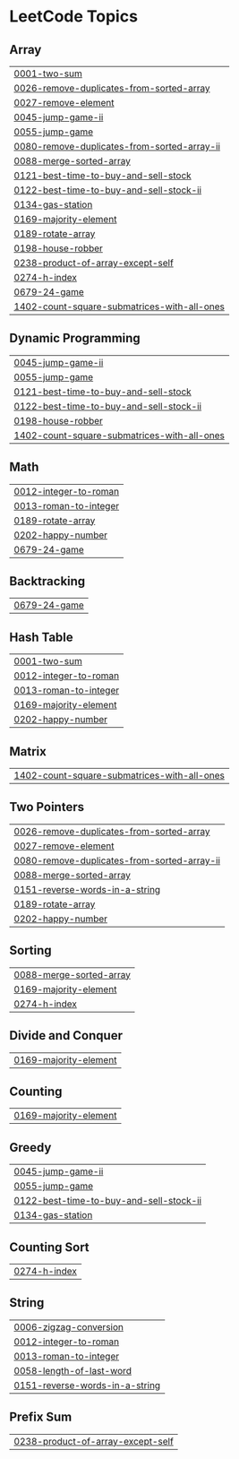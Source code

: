 
<!---LeetCode Topics Start-->
# LeetCode Topics
## Array
|  |
| ------- |
| [0001-two-sum](https://github.com/prince221500/leetcode-solution/tree/master/0001-two-sum) |
| [0026-remove-duplicates-from-sorted-array](https://github.com/prince221500/leetcode-solution/tree/master/0026-remove-duplicates-from-sorted-array) |
| [0027-remove-element](https://github.com/prince221500/leetcode-solution/tree/master/0027-remove-element) |
| [0045-jump-game-ii](https://github.com/prince221500/leetcode-solution/tree/master/0045-jump-game-ii) |
| [0055-jump-game](https://github.com/prince221500/leetcode-solution/tree/master/0055-jump-game) |
| [0080-remove-duplicates-from-sorted-array-ii](https://github.com/prince221500/leetcode-solution/tree/master/0080-remove-duplicates-from-sorted-array-ii) |
| [0088-merge-sorted-array](https://github.com/prince221500/leetcode-solution/tree/master/0088-merge-sorted-array) |
| [0121-best-time-to-buy-and-sell-stock](https://github.com/prince221500/leetcode-solution/tree/master/0121-best-time-to-buy-and-sell-stock) |
| [0122-best-time-to-buy-and-sell-stock-ii](https://github.com/prince221500/leetcode-solution/tree/master/0122-best-time-to-buy-and-sell-stock-ii) |
| [0134-gas-station](https://github.com/prince221500/leetcode-solution/tree/master/0134-gas-station) |
| [0169-majority-element](https://github.com/prince221500/leetcode-solution/tree/master/0169-majority-element) |
| [0189-rotate-array](https://github.com/prince221500/leetcode-solution/tree/master/0189-rotate-array) |
| [0198-house-robber](https://github.com/prince221500/leetcode-solution/tree/master/0198-house-robber) |
| [0238-product-of-array-except-self](https://github.com/prince221500/leetcode-solution/tree/master/0238-product-of-array-except-self) |
| [0274-h-index](https://github.com/prince221500/leetcode-solution/tree/master/0274-h-index) |
| [0679-24-game](https://github.com/prince221500/leetcode-solution/tree/master/0679-24-game) |
| [1402-count-square-submatrices-with-all-ones](https://github.com/prince221500/leetcode-solution/tree/master/1402-count-square-submatrices-with-all-ones) |
## Dynamic Programming
|  |
| ------- |
| [0045-jump-game-ii](https://github.com/prince221500/leetcode-solution/tree/master/0045-jump-game-ii) |
| [0055-jump-game](https://github.com/prince221500/leetcode-solution/tree/master/0055-jump-game) |
| [0121-best-time-to-buy-and-sell-stock](https://github.com/prince221500/leetcode-solution/tree/master/0121-best-time-to-buy-and-sell-stock) |
| [0122-best-time-to-buy-and-sell-stock-ii](https://github.com/prince221500/leetcode-solution/tree/master/0122-best-time-to-buy-and-sell-stock-ii) |
| [0198-house-robber](https://github.com/prince221500/leetcode-solution/tree/master/0198-house-robber) |
| [1402-count-square-submatrices-with-all-ones](https://github.com/prince221500/leetcode-solution/tree/master/1402-count-square-submatrices-with-all-ones) |
## Math
|  |
| ------- |
| [0012-integer-to-roman](https://github.com/prince221500/leetcode-solution/tree/master/0012-integer-to-roman) |
| [0013-roman-to-integer](https://github.com/prince221500/leetcode-solution/tree/master/0013-roman-to-integer) |
| [0189-rotate-array](https://github.com/prince221500/leetcode-solution/tree/master/0189-rotate-array) |
| [0202-happy-number](https://github.com/prince221500/leetcode-solution/tree/master/0202-happy-number) |
| [0679-24-game](https://github.com/prince221500/leetcode-solution/tree/master/0679-24-game) |
## Backtracking
|  |
| ------- |
| [0679-24-game](https://github.com/prince221500/leetcode-solution/tree/master/0679-24-game) |
## Hash Table
|  |
| ------- |
| [0001-two-sum](https://github.com/prince221500/leetcode-solution/tree/master/0001-two-sum) |
| [0012-integer-to-roman](https://github.com/prince221500/leetcode-solution/tree/master/0012-integer-to-roman) |
| [0013-roman-to-integer](https://github.com/prince221500/leetcode-solution/tree/master/0013-roman-to-integer) |
| [0169-majority-element](https://github.com/prince221500/leetcode-solution/tree/master/0169-majority-element) |
| [0202-happy-number](https://github.com/prince221500/leetcode-solution/tree/master/0202-happy-number) |
## Matrix
|  |
| ------- |
| [1402-count-square-submatrices-with-all-ones](https://github.com/prince221500/leetcode-solution/tree/master/1402-count-square-submatrices-with-all-ones) |
## Two Pointers
|  |
| ------- |
| [0026-remove-duplicates-from-sorted-array](https://github.com/prince221500/leetcode-solution/tree/master/0026-remove-duplicates-from-sorted-array) |
| [0027-remove-element](https://github.com/prince221500/leetcode-solution/tree/master/0027-remove-element) |
| [0080-remove-duplicates-from-sorted-array-ii](https://github.com/prince221500/leetcode-solution/tree/master/0080-remove-duplicates-from-sorted-array-ii) |
| [0088-merge-sorted-array](https://github.com/prince221500/leetcode-solution/tree/master/0088-merge-sorted-array) |
| [0151-reverse-words-in-a-string](https://github.com/prince221500/leetcode-solution/tree/master/0151-reverse-words-in-a-string) |
| [0189-rotate-array](https://github.com/prince221500/leetcode-solution/tree/master/0189-rotate-array) |
| [0202-happy-number](https://github.com/prince221500/leetcode-solution/tree/master/0202-happy-number) |
## Sorting
|  |
| ------- |
| [0088-merge-sorted-array](https://github.com/prince221500/leetcode-solution/tree/master/0088-merge-sorted-array) |
| [0169-majority-element](https://github.com/prince221500/leetcode-solution/tree/master/0169-majority-element) |
| [0274-h-index](https://github.com/prince221500/leetcode-solution/tree/master/0274-h-index) |
## Divide and Conquer
|  |
| ------- |
| [0169-majority-element](https://github.com/prince221500/leetcode-solution/tree/master/0169-majority-element) |
## Counting
|  |
| ------- |
| [0169-majority-element](https://github.com/prince221500/leetcode-solution/tree/master/0169-majority-element) |
## Greedy
|  |
| ------- |
| [0045-jump-game-ii](https://github.com/prince221500/leetcode-solution/tree/master/0045-jump-game-ii) |
| [0055-jump-game](https://github.com/prince221500/leetcode-solution/tree/master/0055-jump-game) |
| [0122-best-time-to-buy-and-sell-stock-ii](https://github.com/prince221500/leetcode-solution/tree/master/0122-best-time-to-buy-and-sell-stock-ii) |
| [0134-gas-station](https://github.com/prince221500/leetcode-solution/tree/master/0134-gas-station) |
## Counting Sort
|  |
| ------- |
| [0274-h-index](https://github.com/prince221500/leetcode-solution/tree/master/0274-h-index) |
## String
|  |
| ------- |
| [0006-zigzag-conversion](https://github.com/prince221500/leetcode-solution/tree/master/0006-zigzag-conversion) |
| [0012-integer-to-roman](https://github.com/prince221500/leetcode-solution/tree/master/0012-integer-to-roman) |
| [0013-roman-to-integer](https://github.com/prince221500/leetcode-solution/tree/master/0013-roman-to-integer) |
| [0058-length-of-last-word](https://github.com/prince221500/leetcode-solution/tree/master/0058-length-of-last-word) |
| [0151-reverse-words-in-a-string](https://github.com/prince221500/leetcode-solution/tree/master/0151-reverse-words-in-a-string) |
## Prefix Sum
|  |
| ------- |
| [0238-product-of-array-except-self](https://github.com/prince221500/leetcode-solution/tree/master/0238-product-of-array-except-self) |
<!---LeetCode Topics End-->
